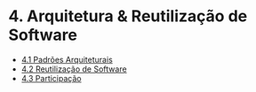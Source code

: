 # 4. Arquitetura & Reutilização de Software

* [4.1 Padrões Arquiteturais](/docs/ArquiteturaReutilizacao/4.1.PadroesArquiteturais.md)
* [4.2 Reutilização de Software](/docs/ArquiteturaReutilizacao/4.2.ReutilizacaoDeSoftware.md)
* [4.3 Participação](/docs/ArquiteturaReutilizacao/4.3.ParticipacoesArqReutilizacao.md)
